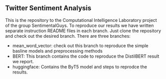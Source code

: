 

## Twitter Sentiment Analysis

This is the repository to the Computational Intelligence Laboratory project of the group SentimentalGuys.
To reproduce our results we have written separate instruction README files in each branch.
Just clone the repository and check out the desired branch.
There are three branches:
  - mean_word_vector: check out this branch to reproduce the simple basline models and preprocessing methods
  - BERT: This branch contains the code to reproduce the DistilBERT result we report.
  - huggingface: Contains the ByT5 model and steps to reprodce the results.
